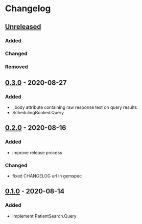 # Changelog

## [Unreleased]
### Added

### Changed

### Removed

## [0.3.0] - 2020-08-27
### Added
- _body attribute containing raw response text on query results
- SchedulingBooked.Query

## [0.2.0] - 2020-08-16
### Added
- improve release process

### Changed
- fixed CHANGELOG url in gemspec

## [0.1.0] - 2020-08-14
### Added
- implement PatientSearch.Query

[0.1.0]: https://github.com/patient-discovery/redox-client/releases/tag/v0.1.0
[0.2.0]: https://github.com/patient-discovery/redox-client/releases/tag/v0.2.0
[0.3.0]: https://github.com/patient-discovery/redox-client/releases/tag/v0.3.0
[Unreleased]: https://github.com/patient-discovery/redox-client/compare/v0.3.0...HEAD
